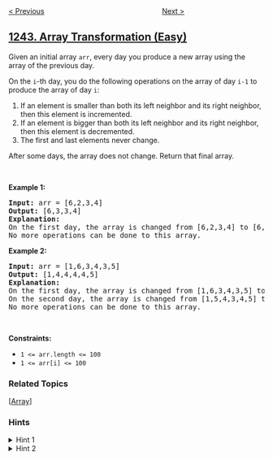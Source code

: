 <!--|This file generated by command(leetcode description); DO NOT EDIT.    |-->
<!--+----------------------------------------------------------------------+-->
<!--|@author    openset <openset.wang@gmail.com>                           |-->
<!--|@link      https://github.com/openset                                 |-->
<!--|@home      https://github.com/openset/leetcode                        |-->
<!--+----------------------------------------------------------------------+-->

[< Previous](../web-crawler-multithreaded "Web Crawler Multithreaded")
　　　　　　　　　　　　　　　　
[Next >](../design-a-leaderboard "Design A Leaderboard")

## [1243. Array Transformation (Easy)](https://leetcode.com/problems/array-transformation "数组变换")

<p>Given an initial array <code>arr</code>, every day you produce a new array using the array of the previous day.</p>

<p>On the <code>i</code>-th day, you do the following operations on the array of day&nbsp;<code>i-1</code>&nbsp;to produce the array of day <code>i</code>:</p>

<ol>
	<li>If an element is smaller than both its left neighbor and its right neighbor, then this element is incremented.</li>
	<li>If an element is bigger than both its left neighbor and its right neighbor, then this element is decremented.</li>
	<li>The first&nbsp;and last elements never change.</li>
</ol>

<p>After some days, the array does not change. Return that final array.</p>

<p>&nbsp;</p>
<p><strong>Example 1:</strong></p>

<pre>
<strong>Input:</strong> arr = [6,2,3,4]
<strong>Output:</strong> [6,3,3,4]
<strong>Explanation: </strong>
On the first day, the array is changed from [6,2,3,4] to [6,3,3,4].
No more operations can be done to this array.
</pre>

<p><strong>Example 2:</strong></p>

<pre>
<strong>Input:</strong> arr = [1,6,3,4,3,5]
<strong>Output:</strong> [1,4,4,4,4,5]
<strong>Explanation: </strong>
On the first day, the array is changed from [1,6,3,4,3,5] to [1,5,4,3,4,5].
On the second day, the array is changed from [1,5,4,3,4,5] to [1,4,4,4,4,5].
No more operations can be done to this array.
</pre>

<p>&nbsp;</p>
<p><strong>Constraints:</strong></p>

<ul>
	<li><code>1 &lt;= arr.length &lt;= 100</code></li>
	<li><code>1 &lt;= arr[i] &lt;= 100</code></li>
</ul>

### Related Topics
  [[Array](../../tag/array/README.md)]

### Hints
<details>
<summary>Hint 1</summary>
Try to simulate the process.
</details>

<details>
<summary>Hint 2</summary>
For every iteration, find the new array using the old one and the given rules.
</details>
